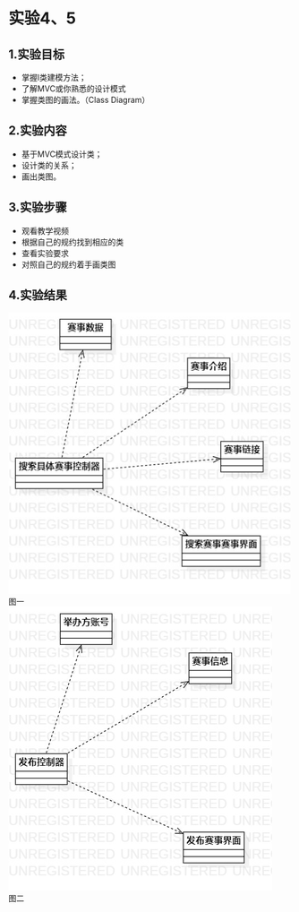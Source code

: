 # 实验4、5
## 1.实验目标    
- 掌握l类建模方法；    
- 了解MVC或你熟悉的设计模式  
- 掌握类图的画法。（Class Diagram）

## 2.实验内容
- 基于MVC模式设计类；  
- 设计类的关系；  
- 画出类图。  
## 3.实验步骤  
- 观看教学视频
- 根据自己的规约找到相应的类
- 查看实验要求
- 对照自己的规约着手画类图


## 4.实验结果  
![图一](./lab04.jpg)   
       图一   
![图二](./lab402p.jpg)       
  图二  

